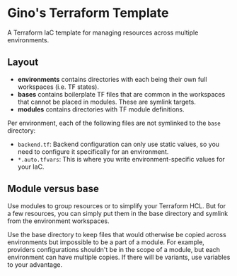 # Gino's Terraform Template

A Terraform IaC template for managing resources across multiple environments.

## Layout

- **environments** contains directories with each being their own full workspaces (i.e. TF states).
- **bases** contains boilerplate TF files that are common in the workspaces that cannot be placed in modules. These are symlink targets.
- **modules** contains directories with TF module definitions.

Per environment, each of the following files are not symlinked to the `base` directory:

- `backend.tf`: Backend configuration can only use static values, so you need to configure it specifically for an environment.
- `*.auto.tfvars`: This is where you write environment-specific values for your IaC.

## Module versus base

Use modules to group resources or to simplify your Terraform HCL. But for a few resources, you can simply put them in the
base directory and symlink from the environment workspaces.

Use the base directory to keep files that would otherwise be copied across environments but impossible to be
a part of a module. For example, providers configurations shouldn't be in the scope of a module, but each environment can
have multiple copies. If there will be variants, use variables to your advantage.
